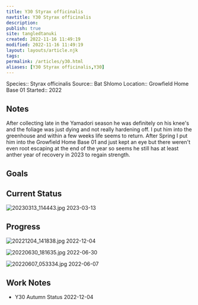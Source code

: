 ```yaml
---
title: Y30 Styrax officinalis
navtitle: Y30 Styrax officinalis
description: 
publish: true
site: tangledtanuki
created: 2022-11-16 11:49:19
modified: 2022-11-16 11:49:19
layout: layouts/article.njk
tags:
permalink: /articles/y30.html
aliases: [Y30 Styrax officinalis,Y30]
---
```


Species:: Styrax officinalis
Source:: Bat Shlomo
Location:: Growfield Home Base 01
Started:: 2022
## Notes

After collecting late in the Yamadori season he was definitely on his knee's and the foliage was just dying and not really hardening off. I put him into the greenhouse and within a few weeks life seems to return. After Spring I put him into the Growfield Home Base 01 and just kept an eye but there weren't even root escaping at the end of the year so seems he still has at least anther year of recovery in 2023 to regain strength.

## Goals

## Current Status

![20230313_114443.jpg](/img/20230313_114443.jpg)
2023-03-13
## Progress

![20221204_141838.jpg](/img/20221204_141838.jpg)
2022-12-04

![20220630_181635.jpg](/img/20220630_181635.jpg)
2022-06-30

![20220607_053334.jpg](/img/20220607_053334.jpg)
2022-06-07

## Work Notes

- Y30 Autumn Status 2022-12-04

